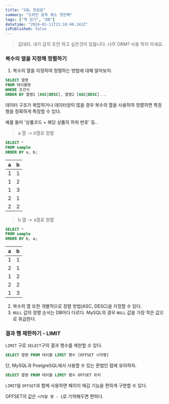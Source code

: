 ```yaml
---
title: "SQL 첫걸음"
summary: "도파민 중독 해소 첫번째"
tags: ["책 읽기", "DB"]
datetime: "2024-01-11T21:18:40.142Z"
isPublished: false
---
```


> 김대리. 내가 감히 조언 하고 싶은것이 있읍니다. 너무 ORM? 사용 하지 마세요.

### 복수의 열을 지정해 정렬하기

1. 복수의 열을 지정하여 정렬하는 방법에 대해 알아보자.

```sql
SELECT 열명
FROM 테이블명
WHERE 조건식
ORDER BY 열명1 [ASC|DESC], 열명2 [ASC|DESC]...
```

데이터 구조가 복잡하거나 데이터양이 많을 경우 복수의 열을 사용하여 정렬하면 특정 행을 정확하게 특정할 수 있다.

예를 들어 '상품코드 + 해당 상품의 하위 번호' 등..

> a 열 -> b열로 정렬

```sql
SELECT *
FROM sample
ORDER BY a, b;
```

| a   | b   |
| --- | --- |
| 1   | 1   |
| 1   | 2   |
| 1   | 3   |
| 2   | 1   |
| 2   | 2   |

> b 열 -> a열로 정렬

```sql
SELECT *
FROM sample
ORDER BY b, a;
```

| a   | b   |
| --- | --- |
| 1   | 1   |
| 2   | 1   |
| 1   | 2   |
| 2   | 2   |
| 1   | 3   |

2. 복수의 열 또한 개별적으로 정렬 방법(ASC, DESC)을 지정할 수 있다.
3. `NULL` 값의 정렬 순서는 DB마다 다르다. MySQL의 경우 `NULL` 값을 가장 작은 값으로 취급한다.

### 결과 행 제한하기 - LIMIT

`LIMIT` 구로 `SELECT`구의 결과 행수를 제한할 수 있다.

```sql
SELECT 열명 FROM 테이블 LIMIT 행수 [OFFSET 시작행]
```

단, MySQL과 PostgreSQL에서 사용할 수 있는 문법인 점에 유의하자.

```sql
SELECT 열명 FROM 테이블 LIMIT 행수 OFFSET 위치
```

`LIMIT`을 `OFFSET`과 함께 사용하면 페이지 매김 기능을 편하게 구현할 수 있다.

OFFSET의 값은 `시작할 행 - 1`로 기억해두면 편하다.
